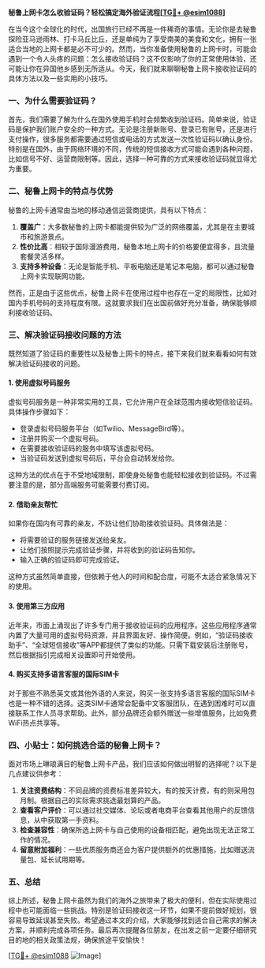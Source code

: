 **秘鲁上网卡怎么收验证码？轻松搞定海外验证流程[[TG💪+ @esim1088](https://t.me/s/esim1088)]**

在当今这个全球化的时代，出国旅行已经不再是一件稀奇的事情。无论你是去秘鲁探险亚马逊雨林、打卡马丘比丘，还是单纯为了享受南美的美食和文化，拥有一张适合当地的上网卡都是必不可少的。然而，当你准备使用秘鲁的上网卡时，可能会遇到一个令人头疼的问题：怎么接收验证码？这不仅影响了你的正常使用体验，还可能让你在异国他乡感到无所适从。今天，我们就来聊聊秘鲁上网卡接收验证码的具体方法以及一些实用的小技巧。

### 一、为什么需要验证码？

首先，我们需要了解为什么在国外使用手机时会频繁收到验证码。简单来说，验证码是保护我们账户安全的一种方式。无论是注册新账号、登录已有账号，还是进行支付操作，很多服务都需要通过短信或电话的方式发送一次性验证码以确认身份。特别是在国外，由于网络环境的不同，传统的短信接收方式可能会遇到各种问题，比如信号不好、运营商限制等。因此，选择一种可靠的方式来接收验证码就显得尤为重要。

### 二、秘鲁上网卡的特点与优势

秘鲁的上网卡通常由当地的移动通信运营商提供，具有以下特点：

1. **覆盖广**：大多数秘鲁的上网卡都能提供较为广泛的网络覆盖，尤其是在主要城市和旅游景点。
2. **性价比高**：相较于国际漫游费用，秘鲁本地上网卡的价格要便宜得多，且流量套餐灵活多样。
3. **支持多种设备**：无论是智能手机、平板电脑还是笔记本电脑，都可以通过秘鲁上网卡实现联网功能。

然而，正是由于这些优点，秘鲁上网卡在使用过程中也存在一定的局限性，比如对国内手机号码的支持程度有限。这就要求我们在出国前做好充分准备，确保能够顺利接收验证码。

### 三、解决验证码接收问题的方法

既然知道了验证码的重要性以及秘鲁上网卡的特点，接下来我们就来看看如何有效解决验证码接收的问题。

#### 1. 使用虚拟号码服务

虚拟号码服务是一种非常实用的工具，它允许用户在全球范围内接收短信验证码。具体操作步骤如下：

- 登录虚拟号码服务平台（如Twilio、MessageBird等）。
- 注册并购买一个虚拟号码。
- 在需要接收验证码的服务中填写该虚拟号码。
- 当验证码发送到虚拟号码后，平台会自动转发给你。

这种方法的优点在于不受地域限制，即使身处秘鲁也能轻松接收到验证码。不过需要注意的是，部分高端服务可能需要付费订阅。

#### 2. 借助亲友帮忙

如果你在国内有可靠的亲友，不妨让他们协助接收验证码。具体做法是：

- 将需要验证的服务链接发送给亲友。
- 让他们按照提示完成验证步骤，并将收到的验证码告知你。
- 输入正确的验证码即可完成验证。

这种方式虽然简单直接，但依赖于他人的时间和配合度，可能不太适合紧急情况下的使用。

#### 3. 使用第三方应用

近年来，市面上涌现出了许多专门用于接收验证码的应用程序。这些应用程序通常内置了大量可用的虚拟号码资源，并且界面友好、操作简便。例如，“验证码接收助手”、“全球短信接收”等APP都提供了类似的功能。只需下载安装后注册账号，然后根据指引完成相关设置即可开始使用。

#### 4. 购买支持多语言客服的国际SIM卡

对于那些不熟悉英文或其他外语的人来说，购买一张支持多语言客服的国际SIM卡也是一种不错的选择。这类SIM卡通常会配备中文客服团队，在遇到困难时可以直接联系工作人员寻求帮助。此外，部分品牌还会额外赠送一些增值服务，比如免费WiFi热点共享等。

### 四、小贴士：如何挑选合适的秘鲁上网卡？

面对市场上琳琅满目的秘鲁上网卡产品，我们应该如何做出明智的选择呢？以下是几点建议供参考：

1. **关注资费结构**：不同品牌的资费标准差异较大，有的按天计费，有的则采用包月制。根据自己的实际需求挑选最划算的产品。
2. **查看客户评价**：可以通过社交媒体、论坛或者电商平台查看其他用户的反馈信息，从中获取第一手资料。
3. **检查兼容性**：确保所选上网卡与自己使用的设备相匹配，避免出现无法正常工作的情况。
4. **留意附加福利**：一些优质服务商还会为客户提供额外的优惠措施，比如赠送流量包、延长试用期等。

### 五、总结

综上所述，秘鲁上网卡虽然为我们的海外之旅带来了极大的便利，但在实际使用过程中也可能面临一些挑战。特别是验证码接收这一环节，如果不提前做好规划，很容易导致延误甚至失败。希望通过本文的介绍，大家能够找到适合自己需求的解决方案，并顺利完成各项任务。最后再次提醒各位朋友，在出发之前一定要仔细研究目的地的相关政策法规，确保旅途平安愉快！

[[TG💪+ @esim1088](https://t.me/s/esim1088) ![Image](https://i.postimg.cc/4NQfJmqS/Snipaste-2025-05-13-00-14-12.png)]
